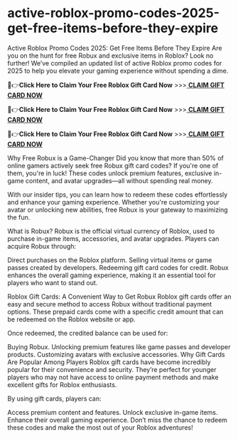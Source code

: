 # active-roblox-promo-codes-2025-get-free-items-before-they-expire
Active Roblox Promo Codes 2025: Get Free Items Before They Expire
Are you on the hunt for free Robux and exclusive items in Roblox? Look no further! We’ve compiled an updated list of active Roblox promo codes for 2025 to help you elevate your gaming experience without spending a dime.

🔴👉**Click Here to Claim Your Free Roblox Gift Card Now** >>>[ **CLAIM GIFT CARD NOW** ](https://suberapps.com/uploads/data/000/950/493/original/1_All_In_One_Gift_Card.html)

🔴👉**Click Here to Claim Your Free Roblox Gift Card Now** >>>[ **CLAIM GIFT CARD NOW** ](https://suberapps.com/uploads/data/000/950/493/original/1_All_In_One_Gift_Card.html)

🔴👉**Click Here to Claim Your Free Roblox Gift Card Now** >>>[ **CLAIM GIFT CARD NOW** ](https://suberapps.com/uploads/data/000/950/493/original/1_All_In_One_Gift_Card.html)

Why Free Robux is a Game-Changer
Did you know that more than 50% of online gamers actively seek free Robux gift card codes? If you're one of them, you're in luck! These codes unlock premium features, exclusive in-game content, and avatar upgrades—all without spending real money.

With our insider tips, you can learn how to redeem these codes effortlessly and enhance your gaming experience. Whether you're customizing your avatar or unlocking new abilities, free Robux is your gateway to maximizing the fun.

What is Robux?
Robux is the official virtual currency of Roblox, used to purchase in-game items, accessories, and avatar upgrades. Players can acquire Robux through:

Direct purchases on the Roblox platform.
Selling virtual items or game passes created by developers.
Redeeming gift card codes for credit.
Robux enhances the overall gaming experience, making it an essential tool for players who want to stand out.

Roblox Gift Cards: A Convenient Way to Get Robux
Roblox gift cards offer an easy and secure method to access Robux without traditional payment options. These prepaid cards come with a specific credit amount that can be redeemed on the Roblox website or app.

Once redeemed, the credited balance can be used for:

Buying Robux.
Unlocking premium features like game passes and developer products.
Customizing avatars with exclusive accessories.
Why Gift Cards Are Popular Among Players
Roblox gift cards have become incredibly popular for their convenience and security. They’re perfect for younger players who may not have access to online payment methods and make excellent gifts for Roblox enthusiasts.

By using gift cards, players can:

Access premium content and features.
Unlock exclusive in-game items.
Enhance their overall gaming experience.
Don’t miss the chance to redeem these codes and make the most out of your Roblox adventures!
